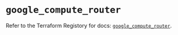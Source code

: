 # `google_compute_router`

Refer to the Terraform Registory for docs: [`google_compute_router`](https://registry.terraform.io/providers/hashicorp/google-beta/4.70.0/docs/resources/google_compute_router).
